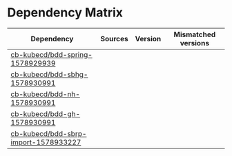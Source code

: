 # Dependency Matrix

Dependency | Sources | Version | Mismatched versions
---------- | ------- | ------- | -------------------
[cb-kubecd/bdd-spring-1578929939](https://github.com/cb-kubecd/bdd-spring-1578929939.git) |  | []() | 
[cb-kubecd/bdd-sbhg-1578930991](https://github.com/cb-kubecd/bdd-sbhg-1578930991.git) |  | []() | 
[cb-kubecd/bdd-nh-1578930991](https://github.com/cb-kubecd/bdd-nh-1578930991.git) |  | []() | 
[cb-kubecd/bdd-gh-1578930991](https://github.com/cb-kubecd/bdd-gh-1578930991.git) |  | []() | 
[cb-kubecd/bdd-sbrp-import-1578933227](https://github.com/cb-kubecd/bdd-sbrp-import-1578933227.git) |  | []() | 
